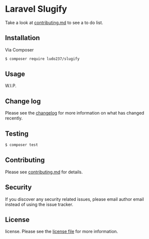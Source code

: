 # Laravel Slugify

Take a look at [contributing.md](contributing.md) to see a to do list.

## Installation

Via Composer

``` bash
$ composer require ludo237/slugify
```

## Usage

W.I.P.

## Change log

Please see the [changelog](changelog.md) for more information on what has changed recently.

## Testing

``` bash
$ composer test
```

## Contributing

Please see [contributing.md](contributing.md) for details.

## Security

If you discover any security related issues, please email author email instead of using the issue tracker.

## License

license. Please see the [license file](license.md) for more information.
